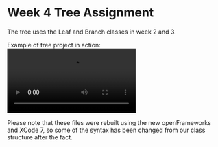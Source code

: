 # Week 4 Tree Assignment

The tree uses the Leaf and Branch classes in week 2 and 3.

Example of tree project in action: 
![alt text](video/TreeDoc.mp4)  

Please note that these files were rebuilt using the new openFrameworks and XCode 7, so some of the syntax has been changed from our class structure after the fact.









